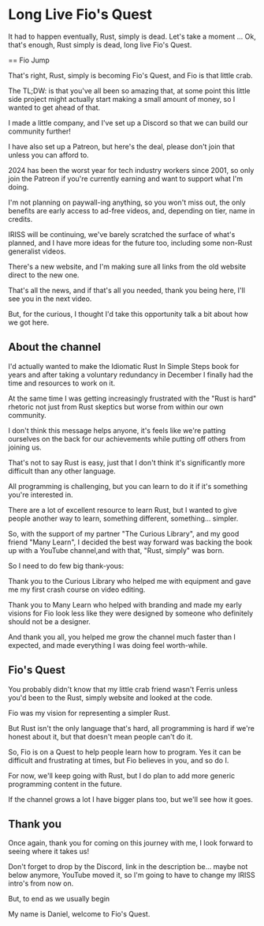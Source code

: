 # Long Live Fio's Quest

It had to happen eventually, Rust, simply is dead. Let's take a moment  ... Ok, that's enough, Rust simply is dead, long live Fio's Quest.

== Fio Jump

That's right, Rust, simply is becoming Fio's Quest, and Fio is that little crab.

The TL;DW: is that you've all been so amazing that, at some point this little side project might actually start making a small amount of money, so I wanted to get ahead of that.

I made a little company, and I've set up a Discord so that we can build our community further! 

I have also set up a Patreon, but here's the deal, please don't join that unless you can afford to.

2024 has been the worst year for tech industry workers since 2001, so only join the Patreon if you're currently earning and want to support what I'm doing.

I'm not planning on paywall-ing anything, so you won't miss out, the only benefits are early access to ad-free videos, and, depending on tier, name in credits.

IRISS will be continuing, we've barely scratched the surface of what's planned, and I have more ideas for the future too, including some non-Rust generalist videos.

There's a new website, and I'm making sure all links from the old website direct to the new one.

That's all the news, and if that's all you needed, thank you being here, I'll see you in the next video.

But, for the curious, I thought I'd take this opportunity talk a bit about how we got here.

## About the channel

I'd actually wanted to make the Idiomatic Rust In Simple Steps book for years and after taking a voluntary redundancy in December I finally had the time and resources to work on it.

At the same time I was getting increasingly frustrated with the "Rust is hard" rhetoric not just from Rust skeptics but worse from within our own community.

I don't think this message helps anyone, it's feels like we're patting ourselves on the back for our achievements while putting off others from joining us.

That's not to say Rust is easy, just that I don't think it's significantly more difficult than any other language.

All programming is challenging, but you can learn to do it if it's something you're interested in.

There are a lot of excellent resource to learn Rust, but I wanted to give people another way to learn, something different, something... simpler.

So, with the support of my partner "The Curious Library", and my good friend "Many Learn", I decided the best way forward was backing the book up with a YouTube channel,and with that, "Rust, simply" was born.

So I need to do few big thank-yous:

Thank you to the Curious Library who helped me with equipment and gave me my first crash course on video editing.

Thank you to Many Learn who helped with branding and made my early visions for Fio look less like they were designed by someone who definitely should not be a designer.

And thank you all, you helped me grow the channel much faster than I expected, and made everything I was doing feel worth-while.

## Fio's Quest

You probably didn't know that my little crab friend wasn't Ferris unless you'd been to the Rust, simply website and looked at the code.

Fio was my vision for representing a simpler Rust.

But Rust isn't the only language that's hard, all programming is hard if we're honest about it, but that doesn't mean people can't do it.

So, Fio is on a Quest to help people learn how to program. Yes it can be difficult and frustrating at times, but Fio believes in you, and so do I.

For now, we'll keep going with Rust, but I do plan to add more generic programming content in the future.

If the channel grows a lot I have bigger plans too, but we'll see how it goes.

## Thank you

Once again, thank you for coming on this journey with me, I look forward to seeing where it takes us!

Don't forget to drop by the Discord, link in the description be... maybe not below anymore, YouTube moved it, so I'm going to have to change my IRISS intro's from now on.

But, to end as we usually begin

My name is Daniel, welcome to Fio's Quest.
